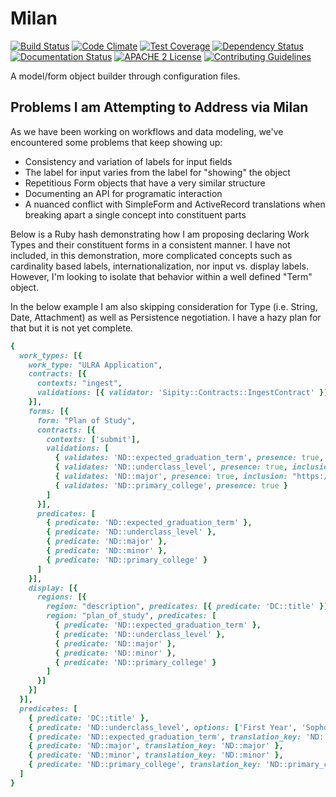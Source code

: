 # Milan

[![Build Status](https://travis-ci.org/jeremyf/milan.png?branch=master)](https://travis-ci.org/jeremyf/milan)
[![Code Climate](https://codeclimate.com/github/jeremyf/milan.png)](https://codeclimate.com/github/jeremyf/milan)
[![Test Coverage](https://codeclimate.com/github/jeremyf/milan/badges/coverage.svg)](https://codeclimate.com/github/jeremyf/milan)
[![Dependency Status](https://gemnasium.com/jeremyf/milan.svg)](https://gemnasium.com/jeremyf/milan)
[![Documentation Status](http://inch-ci.org/github/jeremyf/milan.svg?branch=master)](http://inch-ci.org/github/jeremyf/milan)
[![APACHE 2 License](http://img.shields.io/badge/APACHE2-license-blue.svg)](./LICENSE)
[![Contributing Guidelines](http://img.shields.io/badge/CONTRIBUTING-Guidelines-blue.svg)](./CONTRIBUTING.md)

A model/form object builder through configuration files.

## Problems I am Attempting to Address via Milan

As we have been working on workflows and data modeling, we've encountered some problems that keep showing up:

* Consistency and variation of labels for input fields
* The label for input varies from the label for "showing" the object
* Repetitious Form objects that have a very similar structure
* Documenting an API for programatic interaction
* A nuanced conflict with SimpleForm and ActiveRecord translations when breaking apart a single concept into constituent parts

Below is a Ruby hash demonstrating how I am proposing declaring Work Types and their constituent forms in a consistent manner.
I have not included, in this demonstration, more complicated concepts such as cardinality based labels, internationalization, nor input vs. display labels.
However, I'm looking to isolate that behavior within a well defined "Term" object.

In the below example I am also skipping consideration for Type (i.e. String, Date, Attachment) as well as Persistence negotiation.
I have a hazy plan for that but it is not yet complete.

```ruby
{
  work_types: [{
    work_type: "ULRA Application",
    contracts: [{
      contexts: "ingest",
      validations: [{ validator: 'Sipity::Contracts::IngestContract' }]
    }],
    forms: [{
      form: "Plan of Study",
      contracts: [{
        contexts: ['submit'],
        validations: [
          { validates: 'ND::expected_graduation_term', presence: true, inclusion: ["Summer 2016", "Fall 2016"] },
          { validates: 'ND::underclass_level', presence: true, inclusion: "ND::underclass_level/options" },
          { validates: 'ND::major', presence: true, inclusion: "https://nd.edu/api/majors.json" },
          { validates: 'ND::primary_college', presence: true }
        ]
      }],
      predicates: [
        { predicate: 'ND::expected_graduation_term' },
        { predicate: 'ND::underclass_level' },
        { predicate: 'ND::major' },
        { predicate: 'ND::minor' },
        { predicate: 'ND::primary_college' }
      ]
    }],
    display: [{
      regions: [{
        region: "description", predicates: [{ predicate: 'DC::title' }],
        region: "plan_of_study", predicates: [
          { predicate: 'ND::expected_graduation_term' },
          { predicate: 'ND::underclass_level' },
          { predicate: 'ND::major' },
          { predicate: 'ND::minor' },
          { predicate: 'ND::primary_college' }
        ]
      }]
    }]
  }],
  predicates: [
    { predicate: 'DC::title' },
    { predicate: 'ND::underclass_level', options: ['First Year', 'Sophomore', 'Junior', 'Senior', '5th Year'], translation_key: 'ND::underclass_level' },
    { predicate: 'ND::expected_graduation_term', translation_key: 'ND::ulra.expected_graduation_term' },
    { predicate: 'ND::major', translation_key: 'ND::major' },
    { predicate: 'ND::minor', translation_key: 'ND::minor' },
    { predicate: 'ND::primary_college', translation_key: 'ND::primary_college', indexing_strategies: ['text'] }
  ]
}
```
